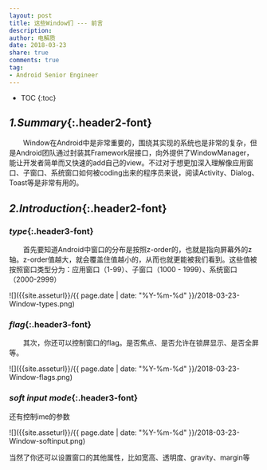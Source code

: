 ```yaml
---
layout: post
title: 这些Window们 --- 前言
description: 
author: 电解质
date: 2018-03-23
share: true
comments: true
tag:
- Android Senior Engineer
---
```

* TOC
{:toc}
## *1.Summary*{:.header2-font}
&emsp;&emsp;Window在Android中是非常重要的，围绕其实现的系统也是非常的复杂，但是Android团队通过封装其Framework层接口，向外提供了WindowManager，能让开发者简单而又快速的add自己的view。不过对于想更加深入理解像应用窗口、子窗口、系统窗口如何被coding出来的程序员来说，阅读Activity、Dialog、Toast等是非常有用的。

## *2.Introduction*{:.header2-font}


### *type*{:.header3-font}

&emsp;&emsp;首先要知道Android中窗口的分布是按照z-order的，也就是指向屏幕外的z轴。z-order值越大，就会覆盖住值越小的，从而也就更能被我们看到。这些值被按照窗口类型分为：应用窗口（1-99）、子窗口（1000 - 1999）、系统窗口（2000-2999）

<!-- ![]({{site.asseturl}}/{{ page.date | date: "%Y-%m-%d" }}/2018-03-23-Window-Zorder.png) -->
![]({{site.asseturl}}/{{ page.date | date: "%Y-%m-%d" }}/2018-03-23-Window-types.png)
<!-- 
|应用窗口 | 子窗口 |系统窗口|
|---|---|----|
|TYPE_BASE_APPLICATION|TYPE_APPLICATION_PANEL |TYPE_STATUS_BAR|
|TYPE_APPLICATION|TYPE_APPLICATION_MEDIA |TYPE_SEARCH_BAR|
|TYPE_APPLICATION_STARTING|TYPE_APPLICATION_SUB_PANEL|TYPE_PHONE|
|TYPE_DRAWN_APPLICATION|TYPE_APPLICATION_ATTACHED_DIALOG|TYPE_SYSTEM_ALERT|
      | |TYPE_APPLICATION_MEDIA_OVERLAY  |TYPE_KEYGUARD |
       | |TYPE_APPLICATION_ABOVE_SUB_PANEL |TYPE_TOAST|
       |                             ||TYPE_SYSTEM_OVERLAY|
       |                          ||TYPE_PRIORITY_PHONE|
       |                             ||TYPE_SYSTEM_DIALOG|
       |                            ||TYPE_KEYGUARD_DIALOG|
       |                             ||TYPE_SYSTEM_ERROR|
       |                             ||TYPE_INPUT_METHOD|
       |                             || TYPE_INPUT_METHOD_DIALOG|
       |                             ||TYPE_WALLPAPER|
       |                             ||TYPE_STATUS_BAR_PANEL|
       |                             ||TYPE_SECURE_SYSTEM_OVERLAY|
       |                             ||TYPE_DRAG|
       |                             ||TYPE_STATUS_BAR_SUB_PANEL|
       |                             ||TYPE_POINTER|
       |                             ||TYPE_NAVIGATION_BAR|
       |                             ||TYPE_VOLUME_OVERLAY|
       |                             ||TYPE_BOOT_PROGRESS|
       |                             ||TYPE_INPUT_CONSUMER|
       |                             ||TYPE_DREAM|
       |                             ||TYPE_NAVIGATION_BAR_PANEL|
       |                             ||TYPE_DISPLAY_OVERLAY|
       |                             ||TYPE_MAGNIFICATION_OVERLAY|
       |                             ||TYPE_PRIVATE_PRESENTATION|
       |                             ||TYPE_VOICE_INTERACTION|
       |                             ||TYPE_ACCESSIBILITY_OVERLAY|
       |                             ||TYPE_VOICE_INTERACTION_STARTING|
       |                             ||TYPE_DOCK_DIVIDER|
       |                             ||TYPE_QS_DIALOG|
       |                             ||TYPE_SCREENSHOT|
       |                             ||TYPE_PRESENTATION|
       |                             ||TYPE_APPLICATION_OVERLAY|
{:.inner-borders} -->


### *flag*{:.header3-font}
&emsp;&emsp;其次，你还可以控制窗口的flag。是否焦点、是否允许在锁屏显示、是否全屏等。

![]({{site.asseturl}}/{{ page.date | date: "%Y-%m-%d" }}/2018-03-23-Window-flags.png)


### *soft input mode*{:.header3-font}
还有控制ime的参数

![]({{site.asseturl}}/{{ page.date | date: "%Y-%m-%d" }}/2018-03-23-Window-softinput.png)


当然了你还可以设置窗口的其他属性，比如宽高、透明度、gravity、margin等
